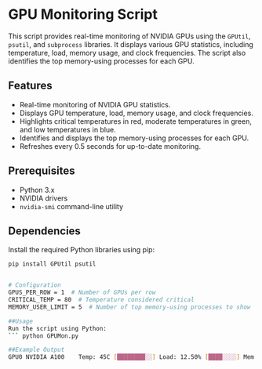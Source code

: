 # GPU Monitoring Script

This script provides real-time monitoring of NVIDIA GPUs using the `GPUtil`, `psutil`, and `subprocess` libraries. It displays various GPU statistics, including temperature, load, memory usage, and clock frequencies. The script also identifies the top memory-using processes for each GPU.

## Features

- Real-time monitoring of NVIDIA GPU statistics.
- Displays GPU temperature, load, memory usage, and clock frequencies.
- Highlights critical temperatures in red, moderate temperatures in green, and low temperatures in blue.
- Identifies and displays the top memory-using processes for each GPU.
- Refreshes every 0.5 seconds for up-to-date monitoring.

## Prerequisites

- Python 3.x
- NVIDIA drivers
- `nvidia-smi` command-line utility

## Dependencies

Install the required Python libraries using pip:

```bash
pip install GPUtil psutil


# Configuration
GPUS_PER_ROW = 1  # Number of GPUs per row
CRITICAL_TEMP = 80  # Temperature considered critical
MEMORY_USER_LIMIT = 5  # Number of top memory-using processes to show

##Usage
Run the script using Python:
``` python GPUMon.py

##Example Output
GPU0 NVIDIA A100    Temp: 45C [████████░░] Load: 12.50% [████░░░░] Mem: 2048/46384 MB [███░░░░░] Freq: 1950/1980 MHz [███████░]

